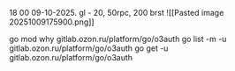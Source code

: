 18 00 09-10-2025.    gl - 20, 50rpc, 200 brst
![[Pasted image 20251009175900.png]]

go mod why gitlab.ozon.ru/platform/go/o3auth
go list -m -u gitlab.ozon.ru/platform/go/o3auth
 go get -u gitlab.ozon.ru/platform/go/o3auth
